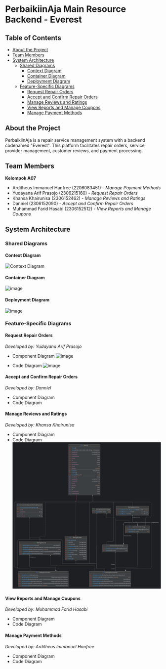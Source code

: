 # PerbaikiinAja Main Resource Backend - Everest

## Table of Contents
- [About the Project](#about-the-project)
- [Team Members](#team-members)
- [System Architecture](#system-architecture)
  - [Shared Diagrams](#shared-diagrams)
    - [Context Diagram](#context-diagram)
    - [Container Diagram](#container-diagram)
    - [Deployment Diagram](#deployment-diagram)
  - [Feature-Specific Diagrams](#feature-specific-diagrams)
    - [Request Repair Orders](#request-repair-orders)
    - [Accept and Confirm Repair Orders](#accept-and-confirm-repair-orders)
    - [Manage Reviews and Ratings](#manage-reviews-and-ratings)
    - [View Reports and Manage Coupons](#view-reports-and-manage-coupons)
    - [Manage Payment Methods](#manage-payment-methods)

## About the Project
PerbaikiinAja is a repair service management system with a backend codenamed "Everest". This platform facilitates repair orders, service provider management, customer reviews, and payment processing.

## Team Members
**Kelompok A07**
- Arditheus Immanuel Hanfree (2206083451) - *Manage Payment Methods*
- Yudayana Arif Prasojo (2306215160) - *Request Repair Orders*
- Khansa Khairunisa (2306152462) - *Manage Reviews and Ratings*
- Danniel (2306152090) - *Accept and Confirm Repair Orders*
- Muhammad Farid Hasabi (2306152512) - *View Reports and Manage Coupons*

## System Architecture

### Shared Diagrams

#### Context Diagram
![Context Diagram](https://github.com/user-attachments/assets/94235161-6a3a-4ee9-9308-36c018654e5d)

#### Container Diagram
![image](https://github.com/user-attachments/assets/0d706f9e-faab-4c3d-b4d0-e52867db3fd4)

#### Deployment Diagram
![image](https://github.com/user-attachments/assets/875fac09-9715-4f3a-8a45-032fbc3fc031)

### Feature-Specific Diagrams

#### Request Repair Orders
*Developed by: Yudayana Arif Prasojo*
- Component Diagram
  ![image](https://github.com/user-attachments/assets/f4cb258b-e046-40a8-8acd-68eb6fad8ec9)

- Code Diagram
  ![image](https://github.com/user-attachments/assets/8aad545f-9eb6-47d1-b661-916b540abd5a)


#### Accept and Confirm Repair Orders
*Developed by: Danniel*
- Component Diagram
- Code Diagram

#### Manage Reviews and Ratings
*Developed by: Khansa Khairunisa*
- Component Diagram
- Code Diagram
  ![Rating Code Diagram](src/main/resources/diagram/assets/rating_code_diagram.png)

#### View Reports and Manage Coupons
*Developed by: Muhammad Farid Hasabi*
- Component Diagram
- Code Diagram

#### Manage Payment Methods
*Developed by: Arditheus Immanuel Hanfree*
- Component Diagram
- Code Diagram
